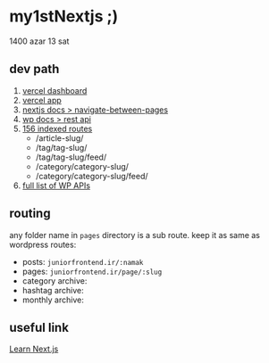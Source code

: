 # my1stNextjs ;)
1400 azar 13 sat 

## dev path

1. [vercel dashboard](https://vercel.com/shervin1995/next-demo)
2. [vercel app](https://next-demo-tan.vercel.app/)
3. [nextjs docs > navigate-between-pages](https://nextjs.org/learn/basics/navigate-between-pages)
4. [wp docs > rest api](https://developer.wordpress.org/rest-api/using-the-rest-api/backbone-javascript-client/)
5. [156 indexed routes](https://docs.google.com/spreadsheets/d/1CKLqb_hHedFjxzPamxiFAPpVxHGTKmj16X2Spa06VKI/edit#gid=185234004)
	* /article-slug/
	* /tag/tag-slug/
	* /tag/tag-slug/feed/
	* /category/category-slug/
	* /category/category-slug/feed/
6. [full list of WP APIs](./README/wp-apis.md)


## routing

any folder name in `pages` directory is a sub route. keep it as same as wordpress routes:

* posts: `juniorfrontend.ir/:namak`
* pages: `juniorfrontend.ir/page/:slug`
* category archive: 
* hashtag archive: 
* monthly archive: 


## useful link

[Learn Next.js](https://nextjs.org/learn)